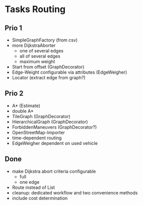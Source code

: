 # Tasks Routing

## Prio 1
* SimpleGraphFactory (from csv)
* more DijkstraAborter
  * one of several edges
  * all of several edges
  * maximum weight
* Start from offset (GraphDecorator)
* Edge-Weight configurable via attributes (EdgeWeigher)
* Locator (extract edge from graph?)

## Prio 2

* A* (Estimate)
* double A*
* TileGraph (GraphDecorator)
* HierarchicalGraph (GraphDecorator)
* ForbiddenManeuvers (GraphDecorator?)
* OpenStreetMap-Importer
* time-dependent routing
* EdgeWeigher dependent on used vehicle

## Done

* make Dijkstra abort criteria configurable
  * full
  * one edge
* Route instead of List<Edge>
* cleanup: dedicated workflow and two convenience methods
* include cost determination
